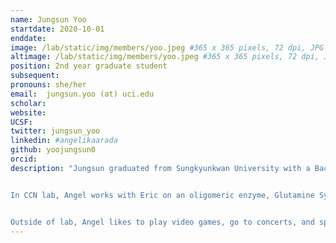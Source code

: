 ```yaml
---
name: Jungsun Yoo
startdate: 2020-10-01
enddate:
image: /lab/static/img/members/yoo.jpeg #365 x 365 pixels, 72 dpi, JPG
altimage: /lab/static/img/members/yoo.jpeg #365 x 365 pixels, 72 dpi, JPG
position: 2nd year graduate student
subsequent:
pronouns: she/her
email:  jungsun.yoo (at) uci.edu
scholar:
website:
UCSF:
twitter: jungsun_yoo
linkedin: #angelikaarada
github: yoojungsun0
orcid:
description: "Jungsun graduated from Sungkyunkwan University with a Bachelor’s degree in Psychology and Philosophy. During undergrad, she worked in [Dr. Misty Kuhn’s](https://www.kuhnlaboratory.com) lab to conduct crystallization trials of uncharacterized Gcn5-related N-acetyltransferases (GNATs) from *Pseudomonas aeruginosa*.


In CCN lab, Angel works with Eric on an oligomeric enzyme, Glutamine Synthetase (GS), to characterize the relationship between oligomeric state and activity as a function of allosteric effectors.


Outside of lab, Angel likes to play video games, go to concerts, and spend time with her partner’s cat Tako."
---
```

